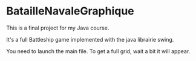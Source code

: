 # BatailleNavaleGraphique
This is a final project for my Java course. 

It's a full Battleship game implemented with the java librairie swing. 

You need to launch the main file. 
To get a full grid, wait a bit it will appear.
